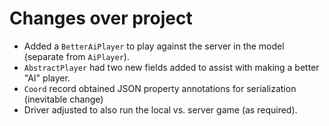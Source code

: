 # Changes over project
- Added a `BetterAiPlayer` to play against the server in the model (separate from `AiPlayer`).
- `AbstractPlayer` had two new fields added to assist with making a better "AI" player.
- `Coord` record obtained JSON property annotations for serialization (inevitable change)
- Driver adjusted to also run the local vs. server game (as required).
